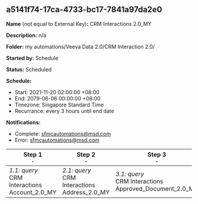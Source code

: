 ## a5141f74-17ca-4733-bc17-7841a97da2e0

**Name** (not equal to External Key)**:** CRM Interactions 2.0_MY

**Description:** n/a

**Folder:** my automations/Veeva Data 2.0/CRM Interaction 2.0/

**Started by:** Schedule

**Status:** Scheduled

**Schedule:**

* Start: 2021-11-20 02:00:00 +08:00
* End: 2079-06-06 00:00:00 +08:00
* Timezone: Singapore Standard Time
* Recurrance: every 3 hours until end date

**Notifications:**

* Complete: sfmcautomations@msd.com
* Error: sfmcautomations@msd.com

| Step 1<br>_<small>-</small>_ | Step 2<br>_<small>-</small>_ | Step 3<br>_<small>-</small>_ | Step 4<br>_<small>-</small>_ | Step 5<br>_<small>-</small>_ | Step 6<br>_<small>-</small>_ | Step 7<br>_<small>-</small>_ | Step 8<br>_<small>-</small>_ | Step 9<br>_<small>-</small>_ | Step 10<br>_<small>-</small>_ | Step 11<br>_<small>-</small>_ | Step 12<br>_<small>-</small>_ | Step 13<br>_<small>-</small>_ | Step 14<br>_<small>-</small>_ | Step 15<br>_<small>-</small>_ | Step 16<br>_<small>-</small>_ | Step 17<br>_<small>-</small>_ | Step 18<br>_<small>-</small>_ | Step 19<br>_<small>-</small>_ |
| --- | --- | --- | --- | --- | --- | --- | --- | --- | --- | --- | --- | --- | --- | --- | --- | --- | --- | --- |
| _1.1: query_<br>CRM Interactions Account_2.0_MY | _2.1: query_<br>CRM Interactions Address_2.0_MY | _3.1: query_<br>CRM Interactions Approved_Document_2.0_MY | _4.1: query_<br>CRM Interactions Call2_Key_Message_2.0_MY | _5.1: query_<br>CRM Interactions Call2_Sample_2.0_MY | _6.1: query_<br>CRM Interactions Call2_Detail_2.0_MY | _7.1: query_<br>CRM Interactions Email_Activity_2.0_MY | _8.1: query_<br>CRM_Interactions Clm_Presentation_2.0_MY | _9.1: query_<br>CRM Interactions _Product_2.0_MY | _10.1: query_<br>CRM Interactions Multichannel_consent_2.0_MY | _11.1: query_<br>CRM Interactions Question_Response_2.0_MY | _12.1: query_<br>CRM_Interactions_Product_metrics_2.0_MY | _13.1: query_<br>CRM Interactions  Survey_2.0_MY | _14.1: query_<br>CRM Interactions Sent_Email_2.0_MY | _15.1: query_<br>CRM Interactions Survey_Target_2.0_MY | _16.1: query_<br>CRM Interactions Survey_Question_2.0_MY | _17.1: query_<br>CRM Interactions User_2.0_MY | _18.1: query_<br>CRM Interactions TSF_2.0_MY | _19.1: query_<br>CRM Interactions Call2_2.0_MY |
